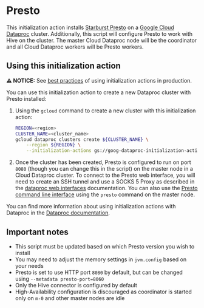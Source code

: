 # Presto

This initialization action installs
[Starburst Presto](https://www.starburstdata.com) on a
[Google Cloud Dataproc](https://cloud.google.com/dataproc) cluster.
Additionally, this script will configure Presto to work with Hive on the
cluster. The master Cloud Dataproc node will be the coordinator and all Cloud
Dataproc workers will be Presto workers.

## Using this initialization action

**:warning: NOTICE:** See [best practices](README.md#how-initialization-actions-are-used) of using initialization actions in production.

You can use this initialization action to create a new Dataproc cluster with
Presto installed:

1.  Using the `gcloud` command to create a new cluster with this initialization
    action:

    ```bash
    REGION=<region>
    CLUSTER_NAME=<cluster_name>
    gcloud dataproc clusters create ${CLUSTER_NAME} \
        --region ${REGION} \
        --initialization-actions gs://goog-dataproc-initialization-actions-${REGION}/starburst-presto/presto.sh
    ```

1.  Once the cluster has been created, Presto is configured to run on port
    `8080` (though you can change this in the script) on the master node in a
    Cloud Dataproc cluster. To connect to the Presto web interface, you will
    need to create an SSH tunnel and use a SOCKS 5 Proxy as described in the
    [dataproc web interfaces](https://cloud.google.com/dataproc/cluster-web-interfaces)
    documentation. You can also use the
    [Presto command line interface](https://docs.starburstdata.com/latest/installation/cli.html)
    using the `presto` command on the master node.

You can find more information about using initialization actions with Dataproc
in the [Dataproc documentation](https://cloud.google.com/dataproc/init-actions).

## Important notes

*   This script must be updated based on which Presto version you wish to
    install
*   You may need to adjust the memory settings in `jvm.config` based on your
    needs
*   Presto is set to use HTTP port `8080` by default, but can be changed using
    `--metadata presto-port=8060`
*   Only the Hive connector is configured by default
*   High-Availability configuration is discouraged as coordinator is started
    only on `m-0` and other master nodes are idle

